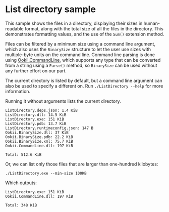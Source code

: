 # List directory sample

This sample shows the files in a directory, displaying their sizes in human-readable format, along
with the total size of all the files in the directory. This demonstrates formatting values, and the
use of the `Sum()` extension method.

Files can be filtered by a minimum size using a command line argument, which also uses the
`BinarySize` structure to let the user use sizes with multiple-byte units on the command line.
Command line parsing is done using [Ookii.CommandLine](https://github.com/SvenGroot/Ookii.CommandLine),
which supports any type that can be converted from a string using a `Parse()` method, so `BinarySize`
can be used without any further effort on our part.

The current directory is listed by default, but a command line argument can also be used to specify
a different on. Run `./ListDirectory --help` for more information.

Running it without arguments lists the current directory.

```text
ListDirectory.deps.json: 1.4 KiB
ListDirectory.dll: 14.5 KiB
ListDirectory.exe: 151 KiB
ListDirectory.pdb: 13.7 KiB
ListDirectory.runtimeconfig.json: 147 B
Ookii.BinarySize.dll: 37 KiB
Ookii.BinarySize.pdb: 22.2 KiB
Ookii.BinarySize.xml: 75.7 KiB
Ookii.CommandLine.dll: 197 KiB

Total: 512.6 KiB
```

Or, we can list only those files that are larger than one-hundred kilobytes:

```pwsh
./ListDirectory.exe --min-size 100KB
```

Which outputs:

```text
ListDirectory.exe: 151 KiB
Ookii.CommandLine.dll: 197 KiB

Total: 348 KiB
```
